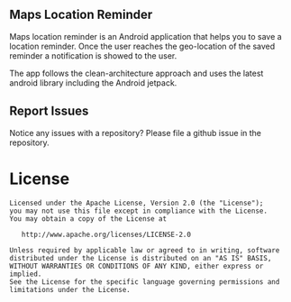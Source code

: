 ## Maps Location Reminder

Maps location reminder is an Android application that helps you to save a location reminder. 
Once the user reaches the geo-location of the saved reminder a notification is showed to the user.

The app follows the clean-architecture approach and uses the latest android library including the Android jetpack.

## Report Issues

Notice any issues with a repository? Please file a github issue in the repository.

License
=======

    Licensed under the Apache License, Version 2.0 (the "License");
    you may not use this file except in compliance with the License.
    You may obtain a copy of the License at

       http://www.apache.org/licenses/LICENSE-2.0

    Unless required by applicable law or agreed to in writing, software
    distributed under the License is distributed on an "AS IS" BASIS,
    WITHOUT WARRANTIES OR CONDITIONS OF ANY KIND, either express or implied.
    See the License for the specific language governing permissions and
    limitations under the License.
